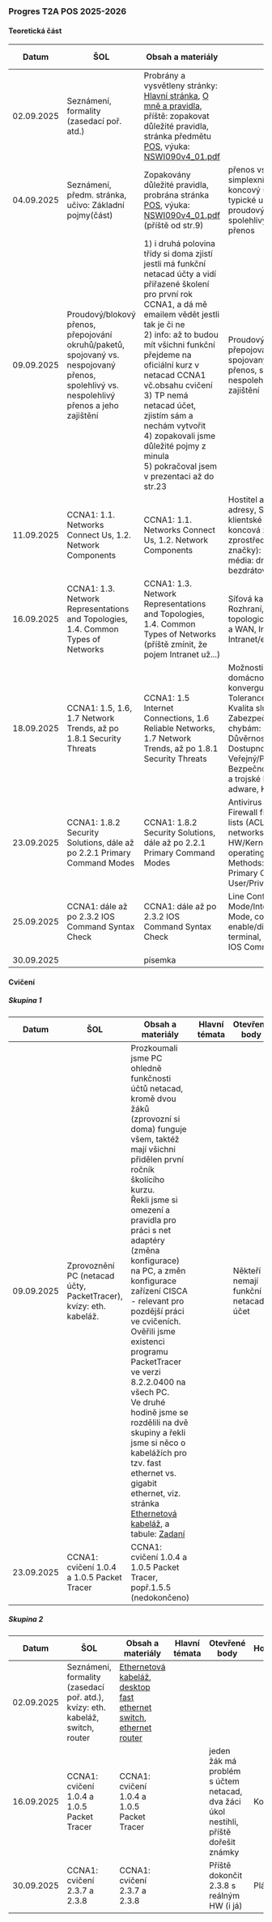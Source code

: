 ### Progres T2A POS 2025-2026

#### Teoretická část

| Datum      | ŠOL                                                          | Obsah a materiály                                            | Hlavní témata                                                | Otevřené body                                                | Hodnocení | Poznámka |
| ---------- | ------------------------------------------------------------ | ------------------------------------------------------------ | ------------------------------------------------------------ | ------------------------------------------------------------ | --------- | -------- |
| 02.09.2025 | Seznámení, formality (zasedací poř. atd.)                    | Probrány a vysvětleny stránky: [Hlavní stránka](../../README.md), [O mně a pravidla](../../o-mne/readme.md), příště: zopakovat důležité pravidla, stránka předmětu [POS](../../predmety/pos/readme.md), výuka: [NSWI090v4_01.pdf](../../predmety/pos/materialy/NSWI090v4_01.pdf) |                                                              |                                                              |           |          |
| 04.09.2025 | Seznámení, předm. stránka, učivo: Základní pojmy(část)       | Zopakovány důležité pravidla, probrána stránka [POS](../../predmety/pos/readme.md), výuka: [NSWI090v4_01.pdf](../../predmety/pos/materialy/NSWI090v4_01.pdf) (příště od str.9) | přenos vs. zpracování, simplexní/duplexní/poloduplexní, koncový uzel/vnitřní uzel, typické uživatelské služby, proudový vs. blokový přenos, spolehlivý vs. nespolehlivý přenos | 1) netacad.com účty a přiřazené školení na rok pro žáky(+já) |           |          |
| 09.09.2025 | Proudový/blokový přenos, přepojování okruhů/paketů, spojovaný vs. nespojovaný přenos, spolehlivý vs. nespolehlivý přenos a jeho zajištění | 1) i druhá polovina třídy si doma zjistí jestli má funkční netacad účty a vidí přiřazené školení pro první rok CCNA1, a dá mě emailem vědět jestli tak je či ne<br/>2) info: až to budou mít všichni funkční přejdeme na oficiální kurz v netacad CCNA1 vč.obsahu cvičení<br/>3) TP nemá netacad účet, zjistím sám a nechám vytvořit<br/>4) zopakovali jsme důležité pojmy z minula<br/>5) pokračoval jsem v prezentaci až do str.23 | Proudový/blokový přenos, přepojování okruhů/paketů, spojovaný vs. nespojovaný přenos, spolehlivý vs. nespolehlivý přenos a jeho zajištění | 1) netacad.com účty a přiřazené školení na rok pro žáky(+já) |           |          |
| 11.09.2025 | CCNA1: 1.1. Networks Connect Us, 1.2. Network Components     | CCNA1: 1.1. Networks Connect Us, 1.2. Network Components     | Hostitel a význam/obsah jeho IP adresy, Server/Client, typické klientské služby, peer-to-peer, koncová zařízení, pojem LAN, zprostředkující zařízení (a jejich značky): router, switch aj., síťová média: drátová, optická, bezdrátová | CZ/EN znění příště?                                          |           |          |
| 16.09.2025 | CCNA1: 1.3. Network Representations and Topologies, 1.4. Common Types of Networks | CCNA1: 1.3. Network Representations and Topologies, 1.4. Common Types of Networks (příště zmínit, že pojem Intranet už...) | Síťová karta (NIC), Fyzický port, Rozhraní, Fyzický/logick7 topologický diagram, pojmy LAN a WAN, Internet, Intranet/extranet | dva žáci mají problém s účtem netacad, stav?                 |           |          |
| 18.09.2025 | CCNA1: 1.5, 1.6, 1.7 Network Trends, až po 1.8.1 Security Threats | CCNA1: 1.5 Internet Connections, 1.6 Reliable Networks, 1.7 Network Trends, až po 1.8.1 Security Threats | Možnosti připojení pro domácnosti/firmy, pojem konvergující síť, Spolehlivé sítě: Tolerance chyb, Škálovatelnost, Kvalita služeb (QoS), Zabezpečení, Odolnost vůči chybám: redundance, pojmy: Důvěrnost, Integrita, Dostupnost, pojmy: Veřejný/Privátní cloud, Bezpečnostní hrozby: Viry, červi a trojské koně, Spyware a adware, Krádež identity | info: netacad účet pro všechny funkční                       |           |          |
| 23.09.2025 | CCNA1: 1.8.2 Security Solutions, dále až po 2.2.1 Primary Command Modes | CCNA1: 1.8.2 Security Solutions, dále až po 2.2.1 Primary Command Modes | Antivirus and antispyware, Firewall filtering, Access control lists (ACL), Virtual private networks (VPN), struktura OS: HW/Kernel/Shell, CLI, Network operating system, Access Methods: Console, SSH, Telnet, Primary Command Modes: User/Privileged EXEC Mode |                                                              |           |          |
| 25.09.2025 | CCNA1: dále až po 2.3.2 IOS Command Syntax Check             | CCNA1: dále až po 2.3.2 IOS Command Syntax Check             | Line Configuration Mode/Interface Configuration Mode, commands: enable/disable, configure terminal, exit, line, end, Basic IOS Command Structure |                                                              |           |          |
| 30.09.2025 |                                                              | písemka                                                      |                                                              |                                                              | Plánováno |          |

#### Cvičení

##### Skupina 1

| Datum      | ŠOL                                                          | Obsah a materiály                                            | Hlavní témata | Otevřené body                       | Hodnocení | Poznámka |
| ---------- | ------------------------------------------------------------ | ------------------------------------------------------------ | ------------- | ----------------------------------- | --------- | -------- |
| 09.09.2025 | Zprovoznění PC (netacad účty, PacketTracer), kvízy: eth. kabeláž. | Prozkoumali jsme PC ohledně funkčnosti účtů netacad, kromě dvou žáků (zprovozní si doma) funguje všem, taktéž mají všichni přidělen první ročník školícího kurzu.<br/>Řekli jsme si omezení a pravidla pro práci s net adaptéry (změna konfigurace) na PC, a změn konfigurace zařízení CISCA - relevant pro pozdější práci ve cvičeních.<br/>Ověřili jsme existenci programu PacketTracer ve verzi 8.2.2.0400 na všech PC.<br/>Ve druhé hodině jsme se rozdělili na dvě skupiny a řekli jsme si něco o kabelážích pro tzv. fast ethernet vs. gigabit ethernet, viz. stránka [Ethernetová kabeláž](../../predmety/pos/dema/ethernet-cables/readme.md), a tabule: [Zadaní](materialy/t2a-pos_2025-2026/tabule-001.jpg) |               | Někteří nemají funkční netacad účet |           |          |
| 23.09.2025 | CCNA1: cvičení 1.0.4 a 1.0.5 Packet Tracer                   | CCNA1: cvičení 1.0.4 a 1.0.5 Packet Tracer, popř.1.5.5 (nedokončeno) |               |                                     | Kontrola  |          |

##### Skupina 2

| Datum      | ŠOL                                                          | Obsah a materiály                                            | Hlavní témata | Otevřené body                                                | Hodnocení | Poznámka                                                     |
| ---------- | ------------------------------------------------------------ | ------------------------------------------------------------ | ------------- | ------------------------------------------------------------ | --------- | ------------------------------------------------------------ |
| 02.09.2025 | Seznámení, formality (zasedací poř. atd.), kvízy: eth. kabeláž, switch, router | [Ethernetová kabeláž](../../predmety/pos/dema/ethernet-cables/readme.md), [desktop fast ethernet switch](../../predmety/pos/dema/zyxel-es-108a/readme.md), [ethernet router](../../predmety/pos/dema/mikrotik-hexlite-rb750r2/readme.md) |               |                                                              |           |                                                              |
| 16.09.2025 | CCNA1: cvičení 1.0.4 a 1.0.5 Packet Tracer                   | CCNA1: cvičení 1.0.4 a 1.0.5 Packet Tracer                   |               | jeden žák má problém s účtem netacad, dva žáci úkol nestihli, příště dořešit známky | Kontrola  |                                                              |
| 30.09.2025 | CCNA1: cvičení 2.3.7 a 2.3.8                                 | CCNA1: cvičení 2.3.7 a 2.3.8                                 |               | Příště dokončit 2.3.8 s reálným HW (i já)                    | Plánováno | [Tabule](materialy/t2a-pos_2025-2026/tabule-002.jpg), a foto [rack](materialy/t2a-pos_2025-2026/rack-001.jpg) |